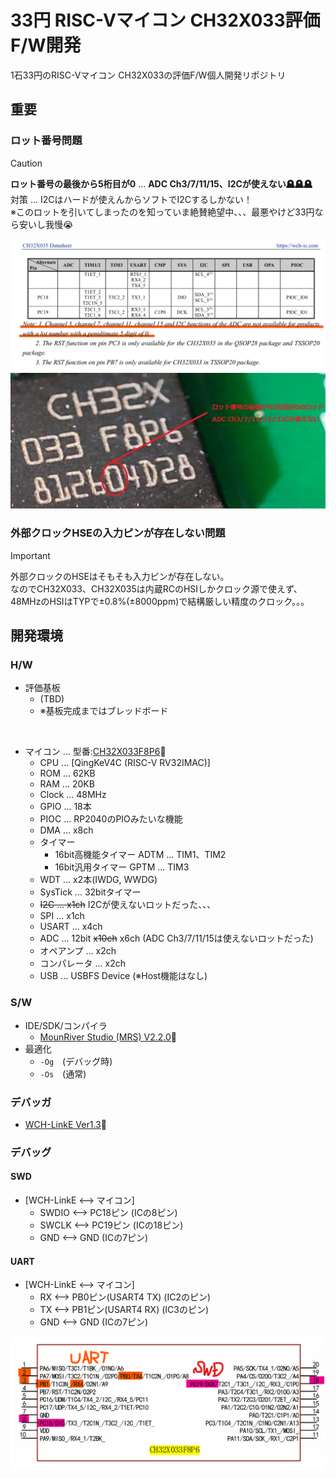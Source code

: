 # 33円 RISC-Vマイコン CH32X033評価F/W開発

1石33円のRISC-Vマイコン CH32X033の評価F/W個人開発リポジトリ

## 重要

### ロット番号問題

> [!CAUTION]
> **ロット番号の最後から5桁目が0** ... **ADC Ch3/7/11/15、I2Cが使えない🪦🪦🪦**<br> 対策 ... I2Cはハードが使えんからソフトでI2Cするしかない！<br>※このロットを引いてしまったのを知っていま絶賛絶望中、、、最悪やけど33円なら安いし我慢😭

<div align="center">
  <img src="/doc/CH32X033_CH32X035のADC4chとI2Cがつかえないロット記載部分.jpg">
  <img src="/doc/CH32X033のADC4chとI2Cがつかえないロット.jpg">
</div>

### 外部クロックHSEの入力ピンが存在しない問題

> [!IMPORTANT]
> 外部クロックのHSEはそもそも入力ピンが存在しない。<br>なのでCH32X033、CH32X035は内蔵RCのHSIしかクロック源で使えず、<br>48MHzのHSIはTYPで±0.8%(±8000ppm)で結構厳しい精度のクロック。。。

## 開発環境

### H/W

- 評価基板
  - (TBD)
  - ※基板完成まではブレッドボード

<br>

- マイコン ... 型番:[CH32X033F8P6](https://www.wch.cn/products/CH32X035.html)🔗
  - CPU ... [QingKeV4C (RISC-V RV32IMAC)]
  - ROM ... 62KB
  - RAM ... 20KB
  - Clock ... 48MHz
  - GPIO ... 18本
  - PIOC ... RP2040のPIOみたいな機能
  - DMA ... x8ch
  - タイマー
    - 16bit高機能タイマー ADTM ... TIM1、TIM2
    - 16bit汎用タイマー GPTM ... TIM3
  - WDT ... x2本(IWDG, WWDG)
  - SysTick ... 32bitタイマー
  - ~~I2C ... x1ch~~ I2Cが使えないロットだった、、、
  - SPI ... x1ch
  - USART ... x4ch
  - ADC ... 12bit ~~x10ch~~ x6ch (ADC Ch3/7/11/15は使えないロットだった)
  - オペアンプ ... x2ch
  - コンパレータ ... x2ch
  - USB ... USBFS Device (※Host機能はなし)

### S/W

- IDE/SDK/コンパイラ
  - [MounRiver Studio (MRS) V2.2.0](https://www.mounriver.com/download)🔗
- 最適化
  - `-Og`　(デバッグ時)
  - `-Os`　(通常)

### デバッガ

- [WCH-LinkE Ver1.3](https://akizukidenshi.com/catalog/g/g118065)🔗

### デバッグ

#### SWD

- [WCH-LinkE <--> マイコン]
  - SWDIO <--> PC18ピン (ICの8ピン)
  - SWCLK <--> PC19ピン (ICの18ピン)
  - GND <--> GND (ICの7ピン)

#### UART

- [WCH-LinkE <--> マイコン]
  - RX <--> PB0ピン(USART4 TX) (IC2のピン)
  - TX <--> PB1ピン(USART4 RX) (IC3のピン)
  - GND <--> GND (ICの7ピン)

<div align="center">
  <img src="/doc/CH32X033F8P6_Debug_Pin.png">
</div>
